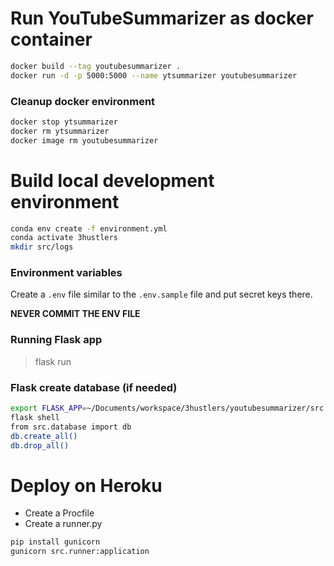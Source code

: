 # Run YouTubeSummarizer as docker container
```sh
docker build --tag youtubesummarizer .
docker run -d -p 5000:5000 --name ytsummarizer youtubesummarizer
```

### Cleanup docker environment
```sh
docker stop ytsummarizer
docker rm ytsummarizer
docker image rm youtubesummarizer
```

# Build local development environment
```sh
conda env create -f environment.yml
conda activate 3hustlers
mkdir src/logs
```

### Environment variables
Create a `.env` file similar to the `.env.sample` file and put secret keys there.

**NEVER COMMIT THE ENV FILE**


### Running Flask app
> flask run

### Flask create database (if needed)
```sh
export FLASK_APP=~/Documents/workspace/3hustlers/youtubesummarizer/src
flask shell
from src.database import db
db.create_all()
db.drop_all()
```

# Deploy on Heroku
- Create a Procfile
- Create a runner.py

```sh
pip install gunicorn
gunicorn src.runner:application
```
